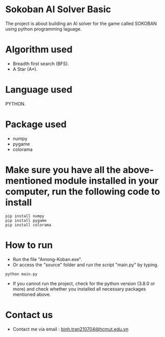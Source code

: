 # Sokoban AI Solver Basic
The project is about building an AI solver for the game called SOKOBAN using python programming laguage.
# Algorithm used
- Breadth first search (BFS).
- A Star (A*).
# Language used 
PYTHON.
# Package used
- numpy
- pygame
- colorama
# Make sure you have all the above-mentioned module installed in your computer, run the following code to install
```
pip install numpy
pip install pygame
pip install colorama
```
# How to run
- Run the file "Among-Koban.exe".
- Or access the "source" folder and run the script "main.py" by typing.
```
python main.py
```
- If you cannot run the project, check for the python version (3.8.0 or more) and check whether you installed all necessary packages mentioned above.
# Contact us
- Contact me via email : binh.tran210704@hcmut.edu.vn
